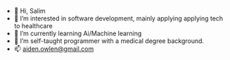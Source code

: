 - 👋 Hi, Salim
- 👀 I’m interested in software development, mainly applying applying tech to healthcare
- 🌱 I’m currently learning Ai/Machine learning
- 💞️ I’m self-taught programmer with a medical degree background.
- 📫 aiden.owlen@gmail.com

<!---
aidenOwlen/aidenOwlen is a ✨ special ✨ repository because its `README.md` (this file) appears on your GitHub profile.
You can click the Preview link to take a look at your changes.
--->
